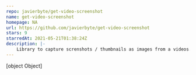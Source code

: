 ```yaml
---
repo: javierbyte/get-video-screenshot
name: get-video-screenshot
homepage: NA
url: https://github.com/javierbyte/get-video-screenshot
stars: 9
starredAt: 2021-05-21T01:38:24Z
description: |-
    Library to capture screnshots / thumbnails as images from a videos. Only works in the browser.
---
```


[object Object]
